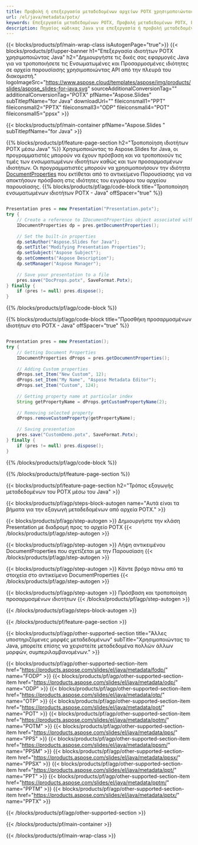```yaml
---
title: Προβολή ή επεξεργασία μεταδεδομένων αρχείων POTX χρησιμοποιώντας Java
url: /el/java/metadata/potx/
keywords: Επεξεργασία μεταδεδομένων POTX, Προβολή μεταδεδομένων POTX, Επεξεργασία ιδιοτήτων POTX, Προβολή ιδιοτήτων POTX
description: Πηγαίος κώδικας Java για επεξεργασία ή προβολή μεταδεδομένων μορφής POTX.
---
```


{{< blocks/products/pf/main-wrap-class isAutogenPage="true">}}
{{< blocks/products/pf/upper-banner h1="Επεξεργασία ιδιοτήτων POTX χρησιμοποιώντας Java" h2="Δημιουργήστε τις δικές σας εφαρμογές Java για να τροποποιήσετε τις Ενσωματωμένες και Προσαρμοσμένες ιδιότητες σε αρχεία παρουσίασης χρησιμοποιώντας API από την πλευρά του διακομιστή." logoImageSrc="https://www.aspose.cloud/templates/aspose/img/products/slides/aspose_slides-for-java.svg" sourceAdditionalConversionTag="" additionalConversionTag="POTX" pfName="Aspose.Slides" subTitlepfName="for Java" downloadUrl="" fileiconsmall1="PPT" fileiconsmall2="PPTX" fileiconsmall3="ODP" fileiconsmall4="POT" fileiconsmall5="ppsx" >}}

{{< blocks/products/pf/main-container pfName="Aspose.Slides " subTitlepfName="for Java" >}}

{{% blocks/products/pf/feature-page-section  h2="Τροποποίηση ιδιοτήτων POTX μέσω Java" %}}
Χρησιμοποιώντας το Aspose.Slides for Java, οι προγραμματιστές μπορούν να έχουν πρόσβαση και να τροποποιούν τις τιμές των ενσωματωμένων ιδιοτήτων καθώς και των προσαρμοσμένων ιδιοτήτων. Οι προγραμματιστές μπορούν να χρησιμοποιήσουν την ιδιότητα [DocumentProperties](https://reference.aspose.com/slides/java/com.aspose.slides/documentproperties/) που εκτίθεται από το αντικείμενο Παρουσίασης για να αποκτήσουν πρόσβαση στις ιδιότητες του εγγράφου του αρχείου παρουσίασης.
{{% blocks/products/pf/agp/code-block title="Τροποποίηση ενσωματωμένων ιδιοτήτων POTX - Java" offSpacer="true" %}}

```java

Presentation pres = new Presentation("Presentation.potx");
try {
    // Create a reference to IDocumentProperties object associated with Presentation
    IDocumentProperties dp = pres.getDocumentProperties();
    
    // Set the built-in properties
    dp.setAuthor("Aspose.Slides for Java");
    dp.setTitle("Modifying Presentation Properties");
    dp.setSubject("Aspose Subject");
    dp.setComments("Aspose Description");
    dp.setManager("Aspose Manager");
    
    // Save your presentation to a file
    pres.save("DocProps.potx", SaveFormat.Potx);
} finally {
    if (pres != null) pres.dispose();
}
```

{{% /blocks/products/pf/agp/code-block %}}

{{% blocks/products/pf/agp/code-block title="Προσθήκη προσαρμοσμένων ιδιοτήτων στο POTX - Java" offSpacer="true" %}}

```java

Presentation pres = new Presentation();
try {
    // Getting Document Properties
    IDocumentProperties dProps = pres.getDocumentProperties();
    
    // Adding Custom properties
    dProps.set_Item("New Custom", 12);
    dProps.set_Item("My Name", "Aspose Metadata Editor");
    dProps.set_Item("Custom", 124);
    
    // Getting property name at particular index
    String getPropertyName = dProps.getCustomPropertyName(2);
    
    // Removing selected property
    dProps.removeCustomProperty(getPropertyName);
    
    // Saving presentation
    pres.save("CustomDemo.potx", SaveFormat.Potx);
} finally {
    if (pres != null) pres.dispose();
}
```

{{% /blocks/products/pf/agp/code-block %}}

{{% /blocks/products/pf/feature-page-section %}}

{{< blocks/products/pf/feature-page-section  h2="Τρόπος εξαγωγής μεταδεδομένων του POTX μέσω του Java" >}}

{{< blocks/products/pf/agp/steps-block-autogen name="Αυτά είναι τα βήματα για την εξαγωγή μεταδεδομένων από αρχεία POTX." >}}

{{< blocks/products/pf/agp/step-autogen >}}
Δημιουργήστε την κλάση Presentation με διαδρομή προς το αρχείο POTX
{{< /blocks/products/pf/agp/step-autogen >}}

{{< blocks/products/pf/agp/step-autogen >}}
Λήψη αντικειμένου DocumentProperties που σχετίζεται με την Παρουσίαση
{{< /blocks/products/pf/agp/step-autogen >}}

{{< blocks/products/pf/agp/step-autogen >}}
Κάντε βρόχο πάνω από τα στοιχεία στο αντικείμενο DocumentProperties
{{< /blocks/products/pf/agp/step-autogen >}}

{{< blocks/products/pf/agp/step-autogen >}}
Πρόσβαση και τροποποίηση προσαρμοσμένων ιδιοτήτων
{{< /blocks/products/pf/agp/step-autogen >}}

{{< /blocks/products/pf/agp/steps-block-autogen >}}

{{< /blocks/products/pf/feature-page-section >}}

{{< blocks/products/pf/agp/other-supported-section title="Άλλες υποστηριζόμενες μορφές μεταδεδομένων" subTitle="Χρησιμοποιώντας το Java, μπορείτε επίσης να χειριστείτε μεταδεδομένα πολλών άλλων μορφών, συμπεριλαμβανομένων." >}}

{{< blocks/products/pf/agp/other-supported-section-item href="https://products.aspose.com/slides/el/java/metadata/fodp/" name="FODP" >}}
{{< blocks/products/pf/agp/other-supported-section-item href="https://products.aspose.com/slides/el/java/metadata/odp/" name="ODP" >}}
{{< blocks/products/pf/agp/other-supported-section-item href="https://products.aspose.com/slides/el/java/metadata/otp/" name="OTP" >}}
{{< blocks/products/pf/agp/other-supported-section-item href="https://products.aspose.com/slides/el/java/metadata/pot/" name="POT" >}}
{{< blocks/products/pf/agp/other-supported-section-item href="https://products.aspose.com/slides/el/java/metadata/potm/" name="POTM" >}}
{{< blocks/products/pf/agp/other-supported-section-item href="https://products.aspose.com/slides/el/java/metadata/pps/" name="PPS" >}}
{{< blocks/products/pf/agp/other-supported-section-item href="https://products.aspose.com/slides/el/java/metadata/ppsm/" name="PPSM" >}}
{{< blocks/products/pf/agp/other-supported-section-item href="https://products.aspose.com/slides/el/java/metadata/ppsx/" name="PPSX" >}}
{{< blocks/products/pf/agp/other-supported-section-item href="https://products.aspose.com/slides/el/java/metadata/ppt/" name="PPT" >}}
{{< blocks/products/pf/agp/other-supported-section-item href="https://products.aspose.com/slides/el/java/metadata/pptm/" name="PPTM" >}}
{{< blocks/products/pf/agp/other-supported-section-item href="https://products.aspose.com/slides/el/java/metadata/pptx/" name="PPTX" >}}


{{< /blocks/products/pf/agp/other-supported-section >}}

{{< /blocks/products/pf/main-container >}}
    
{{< /blocks/products/pf/main-wrap-class >}}